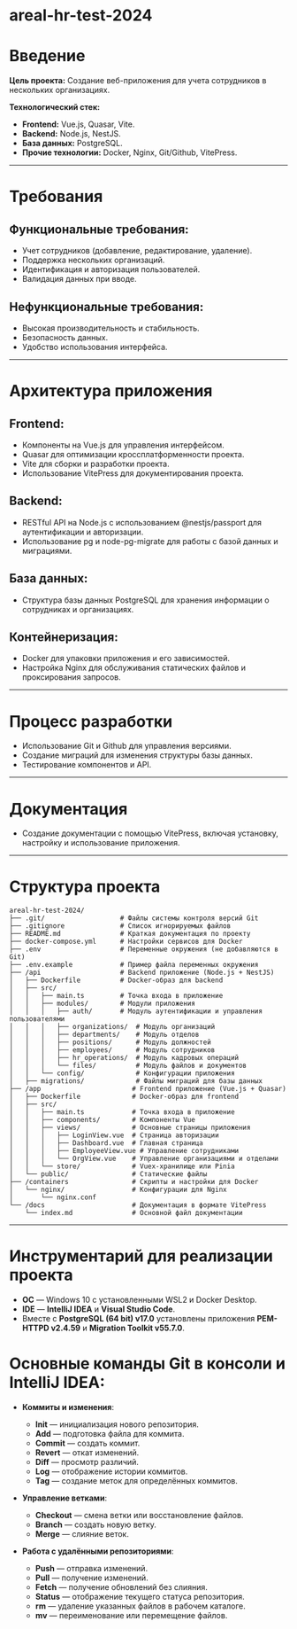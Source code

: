 # areal-hr-test-2024

# Введение
**Цель проекта:** Создание веб-приложения для учета сотрудников в нескольких организациях.

**Технологический стек:**
- **Frontend:** Vue.js, Quasar, Vite.
- **Backend:** Node.js, NestJS.
- **База данных:** PostgreSQL.
- **Прочие технологии:** Docker, Nginx, Git/Github, VitePress.

---

# Требования

## Функциональные требования:
- Учет сотрудников (добавление, редактирование, удаление).
- Поддержка нескольких организаций.
- Идентификация и авторизация пользователей.
- Валидация данных при вводе.

## Нефункциональные требования:
- Высокая производительность и стабильность.
- Безопасность данных.
- Удобство использования интерфейса.

---

# Архитектура приложения

## Frontend:
- Компоненты на Vue.js для управления интерфейсом.
- Quasar для оптимизации кроссплатформенности проекта.
- Vite для сборки и разработки проекта.
- Использование VitePress для документирования проекта.

## Backend:
- RESTful API на Node.js с использованием @nestjs/passport для аутентификации и авторизации.
- Использование pg и node-pg-migrate для работы с базой данных и миграциями.

## База данных:
- Структура базы данных PostgreSQL для хранения информации о сотрудниках и организациях.

## Контейнеризация:
- Docker для упаковки приложения и его зависимостей.
- Настройка Nginx для обслуживания статических файлов и проксирования запросов.

---

# Процесс разработки
- Использование Git и Github для управления версиями.
- Создание миграций для изменения структуры базы данных.
- Тестирование компонентов и API.

---

# Документация
- Создание документации с помощью VitePress, включая установку, настройку и использование приложения.

---

# Структура проекта

```plaintext
areal-hr-test-2024/
├── .git/                   # Файлы системы контроля версий Git
├── .gitignore              # Список игнорируемых файлов
├── README.md               # Краткая документация по проекту
├── docker-compose.yml      # Настройки сервисов для Docker
├── .env                    # Переменные окружения (не добавляются в Git)
├── .env.example            # Пример файла переменных окружения
├── /api                    # Backend приложение (Node.js + NestJS)
│   ├── Dockerfile          # Docker-образ для backend
│   ├── src/
│   │   ├── main.ts         # Точка входа в приложение
│   │   ├── modules/        # Модули приложения
│   │   │   ├── auth/       # Модуль аутентификации и управления пользователями
│   │   │   ├── organizations/  # Модуль организаций
│   │   │   ├── departments/    # Модуль отделов
│   │   │   ├── positions/      # Модуль должностей
│   │   │   ├── employees/      # Модуль сотрудников
│   │   │   ├── hr_operations/  # Модуль кадровых операций
│   │   │   └── files/          # Модуль файлов и документов
│   │   └── config/             # Конфигурации приложения
│   ├── migrations/             # Файлы миграций для базы данных
├── /app                       # Frontend приложение (Vue.js + Quasar)
│   ├── Dockerfile             # Docker-образ для frontend
│   ├── src/
│   │   ├── main.ts            # Точка входа в приложение
│   │   ├── components/        # Компоненты Vue
│   │   ├── views/             # Основные страницы приложения
│   │   │   ├── LoginView.vue  # Страница авторизации
│   │   │   ├── Dashboard.vue  # Главная страница
│   │   │   ├── EmployeeView.vue # Управление сотрудниками
│   │   │   └── OrgView.vue    # Управление организациями и отделами
│   │   └── store/             # Vuex-хранилище или Pinia
│   └── public/                # Статические файлы
├── /containers                # Скрипты и настройки для Docker
│   └── nginx/                 # Конфигурации для Nginx
│       └── nginx.conf
└── /docs                      # Документация в формате VitePress
    └── index.md               # Основной файл документации
```
---

# Инструментарий для реализации проекта
- **ОC** — Windows 10 с установленными WSL2 и Docker Desktop.
- **IDE** — **IntelliJ IDEA** и **Visual Studio Code**.
- Вместе с **PostgreSQL (64 bit) v17.0** установлены приложения **PEM-HTTPD v2.4.59** и **Migration Toolkit v55.7.0**.

# Основные команды Git в консоли и IntelliJ IDEA:
- **Коммиты и изменения**:
	- **Init** — инициализация нового репозитория.
	- **Add** — подготовка файла для коммита.
	- **Commit** — создать коммит.
	- **Revert** —  откат изменений.
	- **Diff** — просмотр различий.
	- **Log** — отображение истории коммитов.
	- **Tag** — создание меток для определённых коммитов.

- **Управление ветками**:
	- **Checkout** — смена ветки или восстановление файлов.
	- **Branch** — создать новую ветку.
	- **Merge** — слияние веток.

- **Работа с удалёнными репозиториями**:
	- **Push** — отправка изменений.
	- **Pull** — получение изменений.
	- **Fetch** — получение обновлений без слияния.
	- **Status** — отображение текущего статуса репозитория.
	- **rm** — удаление указанных файлов в рабочем каталоге.
	- **mv** — переименование или перемещение файлов.